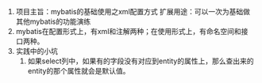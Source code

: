 1.  项目主旨：mybatis的基础使用之xml配置方式
    扩展用途：可以一次为基础做其他mybatis的功能演练
2.  mybatis在配置形式上，有xml和注解两种；在使用形式上，有命名空间和接口两种。
3.  实践中的小坑
    1.  如果select列中，如果有的字段没有对应到entity的属性上，那么查出来的
        entity的那个属性就会是默认值。
    